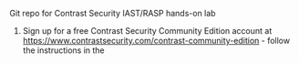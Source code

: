 
Git repo for Contrast Security IAST/RASP hands-on lab

1. Sign up for a free Contrast Security Community Edition account at https://www.contrastsecurity.com/contrast-community-edition - follow the instructions in the

